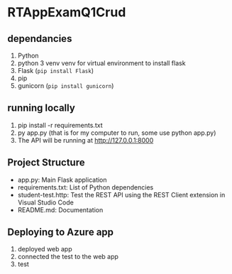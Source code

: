 # RTAppExamQ1Crud

## dependancies
1. Python 
1. python 3 venv venv for virtual environment to install flask
2. Flask  (`pip install Flask`)
3. pip 
4. gunicorn (`pip install gunicorn`)
 
## running locally
1.    pip install -r requirements.txt
2.    py app.py  (that is for my computer to run, some use python app.py)
3.    The API will be running at http://127.0.0.1:8000

## Project Structure

- app.py: Main Flask application 
- requirements.txt: List of Python dependencies 
- student-test.http: Test the REST API using the REST Client extension in Visual Studio Code
- README.md: Documentation


## Deploying to Azure app 
1. deployed web app
2. connected the test to the web app
3. test